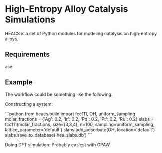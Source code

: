 # High-Entropy Alloy Catalysis Simulations
HEACS is a set of Python modules for modeling catalysis on high-entropy alloys.


Requirements
------------
ase


Example
-------

The workflow could be something like the following.

Constructing a system:

´´´python
from heacs.build import fcc111, OH, uniform_sampling
molar_fractions = {'Ag': 0.2, 'Ir': 0.2, 'Pd': 0.2, 'Pt': 0.2, 'Ru': 0.2}
slabs = fcc111(molar_fractions, size=(3,3,4), n=100, sampling=uniform_sampling, lattice_parameter='default')
slabs.add_adsorbate(OH, location='default')
slabs.save_to_database('hea_slabs.db')
´´´

Doing DFT simulation:
Probably easiest with GPAW.

